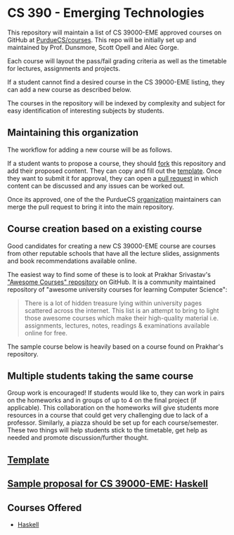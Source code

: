 # CS 390 - Emerging Technologies

This repository will maintain a list of CS 39000-EME approved courses on GitHub at [PurdueCS/courses](https://github.com/purduecs/courses). This repo will be initially set up and maintained by Prof. Dunsmore, Scott Opell and Alec Gorge.

Each course will layout the pass/fail grading criteria as well as the timetable for lectures, assignments and projects.

If a student cannot find a desired course in the CS 39000-EME listing, they can add a new course as described below.

The courses in the repository will be indexed by complexity and subject for easy identification of interesting subjects by students.

## Maintaining this organization

The workflow for adding a new course will be as follows.

If a student wants to propose a course, they should [fork](https://help.github.com/articles/fork-a-repo/) this repository and add their proposed content. They can copy and fill out the [template](./template_proposal.md). Once they want to submit it for approval, they can open a [pull request](https://help.github.com/articles/using-pull-requests/) in which content can be discussed and any issues can be worked out.

Once its approved, one of the the PurdueCS [organization](https://help.github.com/articles/about-organizations/) maintainers can merge the pull request to bring it into the main repository.

## Course creation based on a existing course

Good candidates for creating a new CS 39000-EME course are courses from other reputable schools that have all the lecture slides, assignments and book recommendations available online.

The easiest way to find some of these is to look at Prakhar Srivastav's ["Awesome Courses" repository](https://github.com/prakhar1989/awesome-courses) on GitHub. It is a community maintained repository of "awesome university courses for learning Computer Science":

> There is a lot of hidden treasure lying within university pages scattered across the internet. This list is an attempt to bring to light those awesome courses which make their high-quality material i.e. assignments, lectures, notes, readings & examinations available online for free.

The sample course below is heavily based on a course found on Prakhar's repository.


## Multiple students taking the same course

Group work is encouraged! If students would like to, they can work in pairs on the homeworks and in groups of up to 4 on the final project (if applicable). This collaboration on the homeworks will give students more resources in a course that could get very challenging due to lack of a professor. Similarly, a piazza should be set up for each course/semester. These two things will help students stick to the timetable, get help as needed and promote discussion/further thought.

## [Template](./template_proposal.md)
## [Sample proposal for CS 39000-EME: Haskell](https//github.com/scottopell/emerging-tech-haskell)

## Courses Offered
- [Haskell](./haskell.md)
